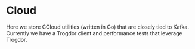 # Cloud

Here we store CCloud utilities (written in Go) that are closely tied to Kafka.
Currently we have a Trogdor client and performance tests that leverage Trogdor.
